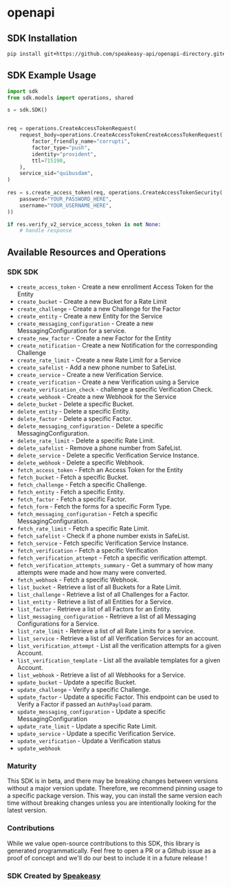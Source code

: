 # openapi

<!-- Start SDK Installation -->
## SDK Installation

```bash
pip install git+https://github.com/speakeasy-api/openapi-directory.git#subdirectory=SDKs/twilio.com/twilio_verify_v2/1.40.0/python
```
<!-- End SDK Installation -->

## SDK Example Usage
<!-- Start SDK Example Usage -->
```python
import sdk
from sdk.models import operations, shared

s = sdk.SDK()


req = operations.CreateAccessTokenRequest(
    request_body=operations.CreateAccessTokenCreateAccessTokenRequest(
        factor_friendly_name="corrupti",
        factor_type="push",
        identity="provident",
        ttl=715190,
    ),
    service_sid="quibusdam",
)
    
res = s.create_access_token(req, operations.CreateAccessTokenSecurity(
    password="YOUR_PASSWORD_HERE",
    username="YOUR_USERNAME_HERE",
))

if res.verify_v2_service_access_token is not None:
    # handle response
```
<!-- End SDK Example Usage -->

<!-- Start SDK Available Operations -->
## Available Resources and Operations

### SDK SDK

* `create_access_token` - Create a new enrollment Access Token for the Entity
* `create_bucket` - Create a new Bucket for a Rate Limit
* `create_challenge` - Create a new Challenge for the Factor
* `create_entity` - Create a new Entity for the Service
* `create_messaging_configuration` - Create a new MessagingConfiguration for a service.
* `create_new_factor` - Create a new Factor for the Entity
* `create_notification` - Create a new Notification for the corresponding Challenge
* `create_rate_limit` - Create a new Rate Limit for a Service
* `create_safelist` - Add a new phone number to SafeList.
* `create_service` - Create a new Verification Service.
* `create_verification` - Create a new Verification using a Service
* `create_verification_check` - challenge a specific Verification Check.
* `create_webhook` - Create a new Webhook for the Service
* `delete_bucket` - Delete a specific Bucket.
* `delete_entity` - Delete a specific Entity.
* `delete_factor` - Delete a specific Factor.
* `delete_messaging_configuration` - Delete a specific MessagingConfiguration.
* `delete_rate_limit` - Delete a specific Rate Limit.
* `delete_safelist` - Remove a phone number from SafeList.
* `delete_service` - Delete a specific Verification Service Instance.
* `delete_webhook` - Delete a specific Webhook.
* `fetch_access_token` - Fetch an Access Token for the Entity
* `fetch_bucket` - Fetch a specific Bucket.
* `fetch_challenge` - Fetch a specific Challenge.
* `fetch_entity` - Fetch a specific Entity.
* `fetch_factor` - Fetch a specific Factor.
* `fetch_form` - Fetch the forms for a specific Form Type.
* `fetch_messaging_configuration` - Fetch a specific MessagingConfiguration.
* `fetch_rate_limit` - Fetch a specific Rate Limit.
* `fetch_safelist` - Check if a phone number exists in SafeList.
* `fetch_service` - Fetch specific Verification Service Instance.
* `fetch_verification` - Fetch a specific Verification
* `fetch_verification_attempt` - Fetch a specific verification attempt.
* `fetch_verification_attempts_summary` - Get a summary of how many attempts were made and how many were converted.
* `fetch_webhook` - Fetch a specific Webhook.
* `list_bucket` - Retrieve a list of all Buckets for a Rate Limit.
* `list_challenge` - Retrieve a list of all Challenges for a Factor.
* `list_entity` - Retrieve a list of all Entities for a Service.
* `list_factor` - Retrieve a list of all Factors for an Entity.
* `list_messaging_configuration` - Retrieve a list of all Messaging Configurations for a Service.
* `list_rate_limit` - Retrieve a list of all Rate Limits for a service.
* `list_service` - Retrieve a list of all Verification Services for an account.
* `list_verification_attempt` - List all the verification attempts for a given Account.
* `list_verification_template` - List all the available templates for a given Account.
* `list_webhook` - Retrieve a list of all Webhooks for a Service.
* `update_bucket` - Update a specific Bucket.
* `update_challenge` - Verify a specific Challenge.
* `update_factor` - Update a specific Factor. This endpoint can be used to Verify a Factor if passed an `AuthPayload` param.
* `update_messaging_configuration` - Update a specific MessagingConfiguration
* `update_rate_limit` - Update a specific Rate Limit.
* `update_service` - Update a specific Verification Service.
* `update_verification` - Update a Verification status
* `update_webhook`
<!-- End SDK Available Operations -->

### Maturity

This SDK is in beta, and there may be breaking changes between versions without a major version update. Therefore, we recommend pinning usage
to a specific package version. This way, you can install the same version each time without breaking changes unless you are intentionally
looking for the latest version.

### Contributions

While we value open-source contributions to this SDK, this library is generated programmatically.
Feel free to open a PR or a Github issue as a proof of concept and we'll do our best to include it in a future release !

### SDK Created by [Speakeasy](https://docs.speakeasyapi.dev/docs/using-speakeasy/client-sdks)

